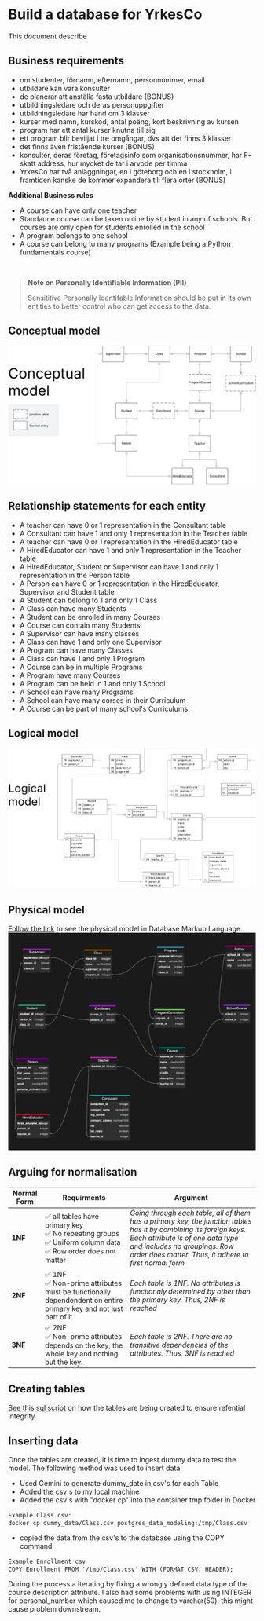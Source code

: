 # Build a database for YrkesCo

This document describe 

## Business requirements
- om studenter, förnamn, efternamn, personnummer, email
- utbildare kan vara konsulter
- de planerar att anställa fasta utbildare (BONUS)
- utbildningsledare och deras personuppgifter
- utbildningsledare har hand om 3 klasser
- kurser med namn, kurskod, antal poäng, kort beskrivning av kursen
- program har ett antal kurser knutna till sig
- ett program blir beviljat i tre omgångar, dvs att det finns 3 klasser
- det finns även fristående kurser (BONUS)
- konsulter, deras företag, företagsinfo som organisationsnummer, har F-skatt address, hur mycket de tar i arvode per timma
- YrkesCo har två anläggningar, en i göteborg och en i stockholm, i framtiden kanske de kommer expandera till flera orter (BONUS)

**Additional Business rules**
- A course can have only one teacher
- Standaone course can be taken online by student in any of schools. But courses are only open for students enrolled in the school
- A program belongs to one school
- A course can belong to many programs (Example being a Python fundamentals course)

<br>

> **Note on Personally Identifiable Information (PII)**
>
> Sensititive Personally Identifable Information should be put in its own entities to better control who can get access to the data.


## Conceptual model
<img src = "yh_labb_assets/conceptual_diagram_yh_labb.png">

## Relationship statements for each entity
- A teacher can have 0 or 1 representation in the Consultant table
- A Consultant can have 1 and only 1 representation in the Teacher table
- A teacher can have 0 or 1 representation in the HiredEducator table
- A HiredEducator can have 1 and only 1 representation in the Teacher table
- A HiredEducator, Student or Supervisor can have 1 and only 1 representation in the Person table
- A Person can have 0 or 1  representation in the HiredEducator, Supervisor and Student table
- A Student can belong to 1 and only 1 Class
- A Class can have many Students
- A Student can be enrolled in many Courses
- A Course can contain many Students
- A Supervisor can have many classes
- A Class can have 1 and only one Supervisor
- A Program can have many Classes
- A Class can have 1 and only 1 Program
- A Course can be in multiple Programs 
- A Program have many Courses
- A Program can be held in 1 and only 1 School
- A School can have many Programs
- A School can have many corses in their Curriculum
- A Course can be part of many school's Curriculums.



## Logical model
<img src = "yh_labb_assets/logical_diagram_yh_labb.png">

## Physical model
[Follow the link](https://github.com/johnsandsjo/data-modelling-john-sandsjo-DE24/blob/main/yh_labb/physical_model.dbml) to see the physical model in Database Markup Language.
<img src = "yh_labb_assets/physical_model_yh_labb.png">

## Arguing for normalisation

Normal Form|Requirments|Argument|
|--|--|--|
|**1NF**|✅ all tables have primary key<br>✅ No repeating groups<br> ✅ Uniform column data <br> ✅ Row order does not matter|*Going through each table, all of them has a primary key, the junction tables has it by combining its foreign keys. Each attribute is of one data type and includes no groupings. Row order does matter. Thus, it adhere to first normal form*|
|**2NF**|✅ 1NF<br>✅ Non-prime attributes must be functionally dependendent on entire primary key and not just part of it | *Each table is 1NF. No attributes is functionaly determined by other than the primary key. Thus, 2NF is reached*|
|**3NF**|✅ 2NF<br>✅ Non-prime attributes depends on the key, the whole key and nothing but the key. | *Each table is 2NF. There are no transitive dependencies of the attributes. Thus, 3NF is reached*|

## Creating tables
[See this sql script](https://github.com/johnsandsjo/data-modelling-john-sandsjo-DE24/blob/main/yh_labb/sql/create_tables.psql) on how the tables are being created to ensure refential integrity

## Inserting data
Once the tables are created, it is time to ingest dummy data to test the model. The following method was used to insert data:
- Used Gemini to generate dummy_date in csv's for each Table
- Added the csv's to my local machine
- Added the csv's with "docker cp" into the container tmp folder in Docker

```
Example Class csv:
docker cp dummy_data/Class.csv postgres_data_modeling:/tmp/Class.csv
```

- copied the data from the csv's to the database using the COPY command
```
Example Enrollment csv
COPY Enrollment FROM '/tmp/Class.csv' WITH (FORMAT CSV, HEADER);
```

During the process a iterating by fixing a wrongly defined data type of the course description attribute. I also had some problems with using INTEGER for personal_number which caused me to change to varchar(50), this might cause problem downstream.